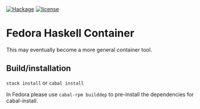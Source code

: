 [![Hackage](http://img.shields.io/hackage/v/fhcontainer.png)](http://hackage.haskell.org/package/fhcontainer)
[![license](https://img.shields.io/badge/license-GPLv3+-brightgreen.svg)](https://www.gnu.org/licenses/gpl.html)

# Fedora Haskell Container

This may eventually become a more general container tool.

## Build/installation

`stack install` or `cabal install`

In Fedora please use `cabal-rpm builddep` to pre-install the dependencies
for cabal-install.
